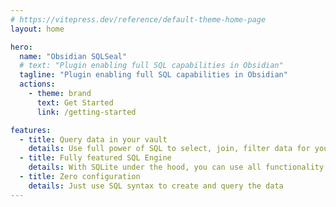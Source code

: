 ```yaml
---
# https://vitepress.dev/reference/default-theme-home-page
layout: home

hero:
  name: "Obsidian SQLSeal"
  # text: "Plugin enabling full SQL capabilities in Obsidian"
  tagline: "Plugin enabling full SQL capabilities in Obsidian"
  actions:
    - theme: brand
      text: Get Started
      link: /getting-started

features:
  - title: Query data in your vault
    details: Use full power of SQL to select, join, filter data for your liking
  - title: Fully featured SQL Engine
    details: With SQLite under the hood, you can use all functionality of the database
  - title: Zero configuration
    details: Just use SQL syntax to create and query the data
---
```


